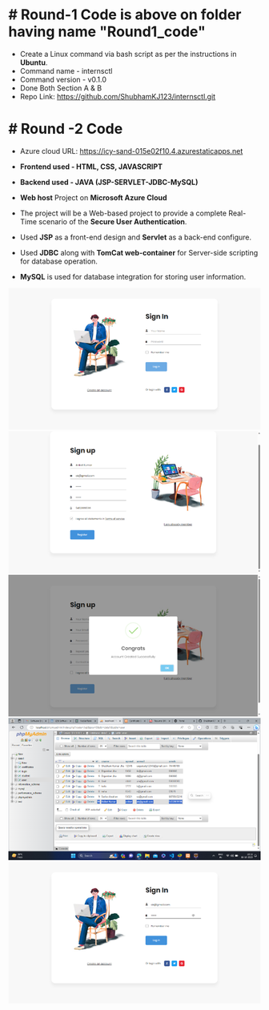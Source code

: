 # # Round-1 Code is above on folder having name "Round1_code"
  * Create a Linux command via bash script as per the instructions in <b>Ubuntu</b>.
  * Command name - internsctl
  * Command version - v0.1.0
  * Done Both Section A & B
  * Repo Link: https://github.com/ShubhamKJ123/internsctl.git
    
# # Round -2 Code
* Azure cloud URL: https://icy-sand-015e02f10.4.azurestaticapps.net
* <b>Frontend used - HTML, CSS, JAVASCRIPT</b>
* <b>Backend used - JAVA (JSP-SERVLET-JDBC-MySQL)</b>
* <b>Web host</b> Project on <b>Microsoft Azure Cloud</b>

* The project will be a Web-based project to provide a complete Real-Time scenario of the <b>Secure User 
Authentication</b>.
* Used <b>JSP</b> as a front-end design and <b>Servlet</b> as a back-end configure.
* Used <b>JDBC</b> along with <b>TomCat web-container</b> for Server-side scripting for database operation.
* <b>MySQL</b> is used for database integration for storing user information.

![logo](https://github.com/ShubhamKJ123/Login-and-Registration-using-JSP-SERVLET-JDBC-MySQL/blob/master/ss/p1.png)
![logo](https://github.com/ShubhamKJ123/Login-and-Registration-using-JSP-SERVLET-JDBC-MySQL/blob/master/ss/p2.png)
![logo](https://github.com/ShubhamKJ123/Login-and-Registration-using-JSP-SERVLET-JDBC-MySQL/blob/master/ss/p3.png)
![logo](https://github.com/ShubhamKJ123/Login-and-Registration-using-JSP-SERVLET-JDBC-MySQL/blob/master/ss/p4.png)
![logo](https://github.com/ShubhamKJ123/Login-and-Registration-using-JSP-SERVLET-JDBC-MySQL/blob/master/ss/p5.png)


